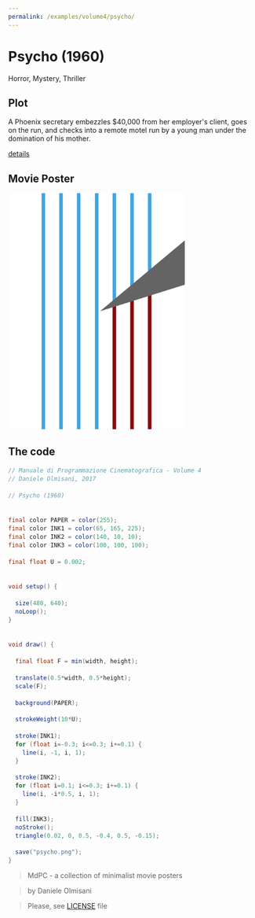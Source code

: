 ```yaml
---
permalink: /examples/volume4/psycho/
---
```

# Psycho (1960)

Horror, Mystery, Thriller

## Plot
A Phoenix secretary embezzles $40,000 from her employer's client, goes on the run, and checks into a remote motel run by a young man under the domination of his mother.

[details](https://www.imdb.com/title/tt0054215/)

## Movie Poster
<img src="psycho.png"  width="360px" title="Psycho">


## The code
```java
// Manuale di Programmazione Cinematografica - Volume 4
// Daniele Olmisani, 2017

// Psycho (1960)


final color PAPER = color(255);
final color INK1 = color(65, 165, 225);
final color INK2 = color(140, 10, 10);
final color INK3 = color(100, 100, 100);

final float U = 0.002;


void setup() {
  
  size(480, 640);
  noLoop();
}


void draw() {
  
  final float F = min(width, height);
  
  translate(0.5*width, 0.5*height);
  scale(F);
  
  background(PAPER);
  
  strokeWeight(10*U);
  
  stroke(INK1);
  for (float i=-0.3; i<=0.3; i+=0.1) {
    line(i, -1, i, 1);
  }
  
  stroke(INK2);
  for (float i=0.1; i<=0.3; i+=0.1) {
    line(i, -i*0.5, i, 1);
  }
  
  fill(INK3);
  noStroke();
  triangle(0.02, 0, 0.5, -0.4, 0.5, -0.15);
  
  save("psycho.png");
}
```

> MdPC - a collection of minimalist movie posters

> by Daniele Olmisani

> Please, see [LICENSE](../../../LICENSE) file
